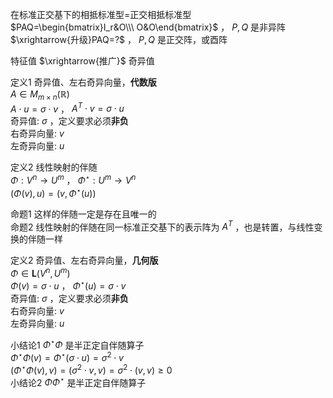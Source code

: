 在标准正交基下的相抵标准型=正交相抵标准型  
 $PAQ=\begin{bmatrix}I_r&O\\\ O&O\end{bmatrix}$ ，  $P,Q$ 是非异阵  
 $\xrightarrow{升级}PAQ=?$ ， $P,Q$ 是正交阵，或酉阵  
  
特征值 $\xrightarrow{推广}$ 奇异值  
  
定义1 奇异值、左右奇异向量，**代数版**  
 $A\in M_{m\times n}(\mathbb R)$   
 $A\cdot u=\sigma\cdot v$ ， $A^T\cdot v=\sigma\cdot u$   
奇异值:  $\sigma$ ，定义要求必须**非负**  
右奇异向量:  $v$   
左奇异向量:  $u$   
  
定义2 线性映射的伴随  
 $\Phi:V^n\to U^m$ ， $\Phi^\star:U^m\to V^n$   
 $(\Phi(v),u)=(v,\Phi^\star(u))$   
  
命题1 这样的伴随一定是存在且唯一的  
命题2 线性映射的伴随在同一标准正交基下的表示阵为 $A^T$ ，也是转置，与线性变换的伴随一样  
  
定义2 奇异值、左右奇异向量，**几何版**  
 $\Phi\in\mathbf{L}(V^n,U^m)$   
 $\Phi(v)=\sigma\cdot u$ ， $\Phi^\star(u)=\sigma\cdot v$   
奇异值:  $\sigma$ ，定义要求必须**非负**  
右奇异向量:  $v$   
左奇异向量:  $u$   
  
小结论1  $\Phi^\star\Phi$ 是半正定自伴随算子  
 $\Phi^\star\Phi(v)=\Phi^\star(\sigma\cdot u)=\sigma^2\cdot v$   
 $(\Phi^\star\Phi(v),v)=(\sigma^2\cdot v,v)=\sigma^2\cdot(v,v)\geq0$   
小结论2  $\Phi\Phi^\star$ 是半正定自伴随算子  
